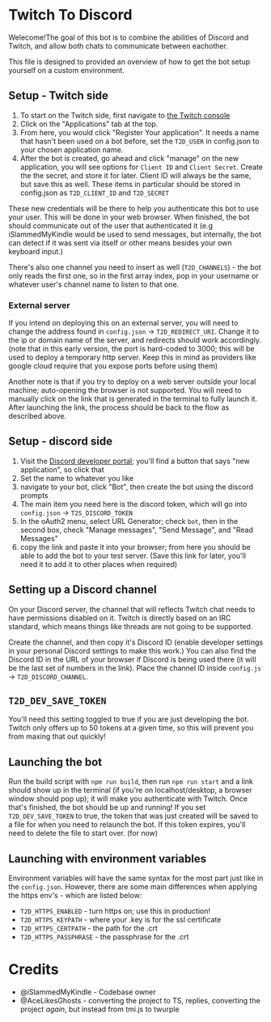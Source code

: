 # Twitch To Discord

Welecome!The goal of this bot is to combine the abilities of Discord and Twitch, and allow both chats to communicate between eachother.

This file is designed to provided an overview of how to get the bot setup yourself on a custom environment.

## Setup - Twitch side

1. To start on the Twitch side, first navigate to [the Twitch console](https://dev.twitch.tv/console)
1. Click on the "Applications" tab at the top.
1. From here, you would click "Register Your application". It needs a name that hasn't been used on a bot before, set the `T2D_USER` in config.json to your chosen application name.
1. After the bot is created, go ahead and click "manage" on the new application, you will see options for `Client ID` and `Client Secret`. Create the the secret, and store it for later. Client ID will always be the same, but save this as well. These items in particular should be stored in config.json as `T2D_CLIENT_ID` and `T2D_SECRET`

These new credentials will be there to help you authenticate this bot to use your user. This will be done in your web browser. When finished, the bot should communicate out of the user that authenticated it (e.g iSlammedMyKindle would be used to send messages, but internally, the bot can detect if it was sent via itself or other means besides your own keyboard input.)

There's also one channel you need to insert as well (`T2D_CHANNELS`) - the bot only reads the first one, so in the first array index, pop in your username or whatever user's channel name to listen to that one.

### External server

If you intend on deploying this on an external server, you will need to change the address found in `config.json` -> `T2D_REDIRECT_URI`. Change it to the ip or domain name of the server, and redirects should work accordingly. (note that in this early version, the port is hard-coded to 3000; this will be used to deploy a temporary http server. Keep this in mind as providers like google cloud require that you expose ports before using them)

Another note is that if you try to deploy on a web server outside your local machine; auto-opening the browser is not supported. You will need to manually click on the link that is generated in the terminal to fully launch it. After launching the link, the process should be back to the flow as described above.

## Setup - discord side

1. Visit the [Discord developer portal](https://discord.com/developers/applications); you'll find a button that says "new application", so click that
1. Set the name to whatever you like
1. navigate to your bot, click "Bot", then create the bot using the discord prompts
1. The main item you need here is the discord token, which will go into `config.json` -> `T2S_DISCORD_TOKEN`
1. In the oAuth2 menu, select URL Generator; check `bot`, then in the second box, check "Manage messages", "Send Message", and "Read Messages"
1. copy the link and paste it into your browser; from here you should be able to add the bot to your test server. (Save this link for later, you'll need it to add it to other places when required)

## Setting up a Discord channel

On your Discord server, the channel that will reflects Twitch chat needs to have permissions disabled on it. Twitch is directly based on an IRC standard, which means things like threads are not going to be supported.

Create the channel, and then copy it's Discord ID (enable developer settings in your personal Discord settings to make this work.) You can also find the Discord ID in the URL of your browser if Discord is being used there (it will be the last set of numbers in the link). Place the channel ID inside `config.js` -> `T2D_DISCORD_CHANNEL`.

## `T2D_DEV_SAVE_TOKEN`

You'll need this setting toggled to true if you are just developing the bot. Twitch only offers up to 50 tokens at a given time, so this will prevent you from maxing that out quickly!

## Launching the bot

Run the build script with `npm run build`, then run `npm run start` and a link should show up in the terminal (if you're on localhost/desktop, a browser window should pop up); it will make you authenticate with Twitch. Once that's finished, the bot should be up and running! If you set `T2D_DEV_SAVE_TOKEN` to true, the token that was just created will be saved to a file for when you need to relaunch the bot. If this token expires, you'll need to delete the file to start over. (for now)

## Launching with environment variables

Environment variables will have the same syntax for the most part just like in the `config.json`. However, there are some main differences when applying the https env's - which are listed below:

* `T2D_HTTPS_ENABLED` - turn https on; use this in production!
* `T2D_HTTPS_KEYPATH` - where your .key is for the ssl certificate
* `T2D_HTTPS_CERTPATH` - the path for the .crt
* `T2D_HTTPS_PASSPHRASE` - the passphrase for the .crt

# Credits

* @iSlammedMyKindle - Codebase owner
* @AceLikesGhosts - converting the project to TS, replies, converting the project *again*, but instead from tmi.js to twurple
